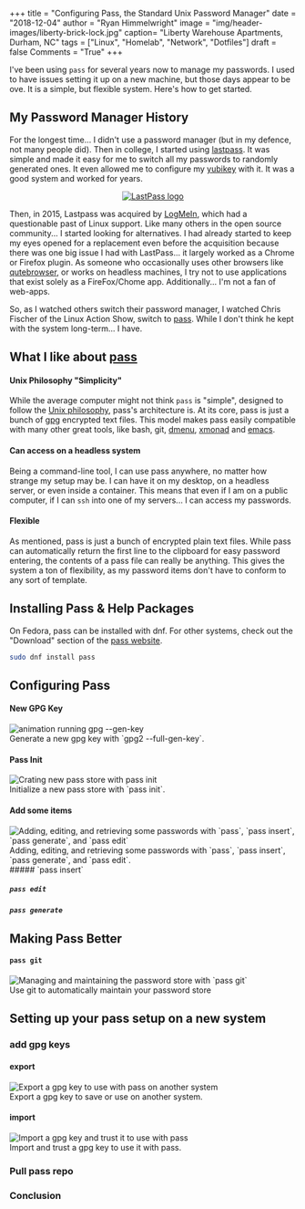 +++
title  = "Configuring Pass, the Standard Unix Password Manager"
date   = "2018-12-04"
author = "Ryan Himmelwright"
image  = "img/header-images/liberty-brick-lock.jpg"
caption= "Liberty Warehouse Apartments, Durham, NC"
tags   = ["Linux", "Homelab", "Network", "Dotfiles"]
draft  = false
Comments = "True"
+++

I've been using `pass` for several years now to manage my passwords. I used to have issues setting
it up on a new machine, but those days appear to be ove. It is a simple, but flexible system.
Here's how to get started.

<!--more-->

## My Password Manager History

For the longest time... I didn't use a password manager (but in my defence, not
many people did). Then in college, I started using
[lastpass](https://www.lastpass.com/). It was simple and made it easy for me to
switch all my passwords to randomly generated ones. It even allowed me to
configure my [yubikey](https://www.yubico.com) with it. It was a good system
and worked for years.


<center>
<a href="../../img/posts/setting-up-pass/LastPass-Logo.png"><img alt="LastPass logo" src="../../img/posts/setting-up-pass/LastPass-Logo.png" style="max-width: 100%;"/></a>
</center>

Then, in 2015, Lastpass was acquired by [LogMeIn](https://www.logmeininc.com),
which had a questionable past of Linux support. Like many others in the open
source community... I started looking for alternatives. I had already started
to keep my eyes opened for a replacement even before the acquisition because
there was one big issue I had with LastPass... it largely worked as a Chrome or
Firefox plugin. As someone who occasionally uses other browsers like
[qutebrowser](https://qutebrowser.org), or works on headless machines, I try
not to use applications that exist solely as a FireFox/Chome app.
Additionally... I'm not a fan of web-apps.

So, as I watched others switch their password manager, I watched Chris Fischer
of the Linux Action Show, switch to
[pass](https://www.youtube.com/watch?v=OfgZ5Fh-NfE&feature=youtu.be&t=4935).
While I don't think he kept with the system long-term... I have.

## What I like about [pass](https://www.passwordstore.org)

#### Unix Philosophy "Simplicity"

While the average computer might not think `pass` is "simple", designed to follow the [Unix
philosophy](https://en.wikipedia.org/wiki/Unix_philosophy), pass's architecture is. At its core,
pass is just a bunch of [gpg](https://en.wikipedia.org/wiki/GNU_Privacy_Guard) encrypted text
files. This model makes pass easily compatible with many other great tools, like bash, git,
[dmenu](https://git.zx2c4.com/password-store/tree/contrib/dmenu),
[xmonad](https://hackage.haskell.org/package/xmonad-contrib-0.13/docs/XMonad-Prompt-Pass.html) and
[emacs](https://git.zx2c4.com/password-store/tree/contrib/emacs).

#### Can access on a headless system

Being a command-line tool, I can use pass anywhere, no matter how strange my setup may be. I can
have it on my desktop, on a headless server, or even inside a container. This means that even if I
am on a public computer, if I can `ssh` into one of my servers... I can access my passwords.

#### Flexible

As mentioned, pass is just a bunch of encrypted plain text files. While pass can automatically
return the first line to the clipboard for easy password entering, the contents of a pass file can
really be anything. This gives the system a ton of flexibility, as my password items don't have to
conform to any sort of template.

## Installing Pass & Help Packages

On Fedora, pass can be installed with dnf. For other systems, check out the "Download" section of
the [pass website](https://www.passwordstore.org/).

```bash
sudo dnf install pass
```

## Configuring Pass

#### New GPG Key

<img alt="animation running gpg --gen-key" src="../../img/posts/setting-up-pass/animation-hover.png" onmouseover="this.src='../../img/posts/setting-up-pass/generate-gpg-keys.gif'" onmouseout="this.src='../../img/posts/setting-up-pass/animation-hover.png'" style="max-width: 100%;"/>
<div class="caption">Generate a new gpg key with `gpg2 --full-gen-key`.</div>


#### Pass Init

<img alt="Crating new pass store with pass init" src="../../img/posts/setting-up-pass/animation-hover.png" onmouseover="this.src='../../img/posts/setting-up-pass/pass-init.gif'" onmouseout="this.src='../../img/posts/setting-up-pass/animation-hover.png'" style="max-width: 100%;"/>
<div class="caption">Initialize a new pass store with `pass init`.</div>


#### Add some items

<img alt="Adding, editing, and retrieving some passwords with `pass`, `pass insert`, `pass generate`, and `pass edit`" src="../../img/posts/setting-up-pass/animation-hover.png" onmouseover="this.src='../../img/posts/setting-up-pass/pass-add-demo.gif'" onmouseout="this.src='../../img/posts/setting-up-pass/animation-hover.png'" style="max-width: 100%;"/>
<div class="caption">Adding, editing, and retrieving some passwords with `pass`, `pass insert`, `pass generate`, and `pass edit`.</div>
##### `pass insert`

##### `pass edit`

##### `pass generate`


## Making Pass Better

#### `pass git`

<img alt="Managing and maintaining the password store with `pass git`" src="../../img/posts/setting-up-pass/animation-hover.png" onmouseover="this.src='../../img/posts/setting-up-pass/pass-git.gif'" onmouseout="this.src='../../img/posts/setting-up-pass/animation-hover.png'" style="max-width: 100%;"/>
<div class="caption">Use git to automatically maintain your password store</div>


## Setting up your pass setup on a new system

### add gpg keys

#### export

<img alt="Export a gpg key to use with pass on another system" src="../../img/posts/setting-up-pass/animation-hover.png" onmouseover="this.src='../../img/posts/setting-up-pass/export-key.gif'" onmouseout="this.src='../../img/posts/setting-up-pass/animation-hover.png'" style="max-width: 100%;"/>
<div class="caption">Export a gpg key to save or use on another system.</div>

#### import

<img alt="Import a gpg key and trust it to use with pass" src="../../img/posts/setting-up-pass/animation-hover.png" onmouseover="this.src='../../img/posts/setting-up-pass/pass-import-gpg-key.gif'" onmouseout="this.src='../../img/posts/setting-up-pass/animation-hover.png'" style="max-width: 100%;"/>
<div class="caption">Import and trust a gpg key to use it with pass.</div>

### Pull pass repo



### Conclusion
